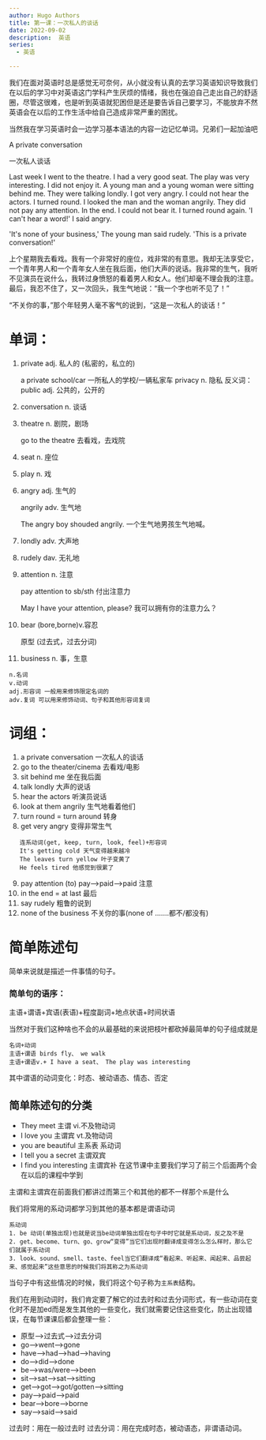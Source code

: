 ```yaml
---
author: Hugo Authors
title: 第一课：一次私人的谈话
date: 2022-09-02
description:  英语
series:
  - 英语

---
```


我们在面对英语时总是感觉无可奈何，从小就没有认真的去学习英语知识导致我们在以后的学习中对英语这门学科产生厌烦的情绪，我也在强迫自己走出自己的舒适圈，尽管这很难，也是听到英语就犯困但是还是要告诉自己要学习，不能放弃不然英语会在以后的工作生活中给自己造成非常严重的困扰。

<!--more-->
当然我在学习英语时会一边学习基本语法的内容一边记忆单词。兄弟们一起加油吧

A private conversation

一次私人谈话

Last week I went to the theatre. I had a very good seat. The play was very interesting. I did not enjoy it. A young man and a young woman were sitting behind me. They were talking londly. I got very angry. I could not hear the actors. I turned round. I looked the man and the woman angrily. They did not pay any attention. In the end. I could not bear it. I turned round again. 'I can't hear a word!' I said angry.

'It's none of your business,' The young man said rudely. 'This is a private conversation!'

上个星期我去看戏。我有一个非常好的座位，戏非常的有意思。我却无法享受它，一个青年男人和一个青年女人坐在我后面，他们大声的说话。我非常的生气，我听不见演员在说什么，我转过身愤怒的看着男人和女人。他们却毫不理会我的注意。最后，我忍不住了，又一次回头，我生气地说：“我一个字也听不见了！”

“不关你的事，”那个年轻男人毫不客气的说到，“这是一次私人的谈话！”



# 单词：
 1. private adj. 私人的 (私密的，私立的)
    
    a private school/car 一所私人的学校/一辆私家车
    privacy n. 隐私
    反义词：public adj. 公共的，公开的
 2. conversation n. 谈话
 3. theatre n. 剧院，剧场

    go to the theatre 去看戏，去戏院
 4. seat n. 座位
 5. play n. 戏
 6. angry adj. 生气的

    angrily adv. 生气地

    The angry boy shouded angrily.
    一个生气地男孩生气地喊。
 7. londly adv. 大声地
 8. rudely dav. 无礼地
 9. attention n. 注意

    pay attention to sb/sth      付出注意力

    May I have your attention, please?
    我可以拥有你的注意力么？
 10. bear (bore,borne)v.容忍

     原型 (过去式，过去分词)
 11. business n. 事，生意

```
n.名词
v.动词
adj.形容词 一般用来修饰限定名词的
adv.复词 可以用来修饰动词、句子和其他形容词复词
```
# 词组：
 1. a private conversation 一次私人的谈话
 2. go to the theater/cinema 去看戏/电影
 3. sit behind me 坐在我后面
 4. talk londly 大声的说话
 5. hear the actors 听演员说话
 6. look at them angrily 生气地看着他们
 7. turn round = turn around 转身
 8. get very angry 变得非常生气
```
   连系动词(get, keep, turn, look, feel)+形容词
   It's getting cold 天气变得越来越冷
   The leaves turn yellow 叶子变黄了
   He feels tired 他感觉到很累了
```
 9. pay attention (to) pay-->paid-->paid 注意
 10. in the end = at last 最后
 11. say rudely 粗鲁的说到
 12. none of the business 不关你的事(none of .......都不/都没有)

# 简单陈述句
简单来说就是描述一件事情的句子。
### 简单句的语序：
主语+谓语+宾语(表语)+程度副词+地点状语+时间状语

当然对于我们这种啥也不会的从最基础的来说把枝叶都砍掉最简单的句子组成就是
```
名词+动词
主语+谓语 birds fly、 we walk
主语+谓语v.+ I have a seat、 The play was interesting
```
其中谓语的动词变化：时态、被动语态、情态、否定

## 简单陈述句的分类
 - They meet 主谓 vi.不及物动词
 - I love you 主谓宾 vt.及物动词
 - you are beautiful 主系表 系动词
 - I tell you a secret 主谓双宾
 - I find you interesting 主谓宾补
在这节课中主要我们学习了前三个后面两个会在以后的课程中学到

主谓和主谓宾在前面我们都讲过而第三个和其他的都不一样那个`系`是什么

我们将常用的系动词都学习到其他的基本都是谓语动词
```
系动词
1. be 动词(单独出现)也就是说当be动词单独出现在句子中时它就是系动词，反之及不是
2. get、become、turn、go、grow“变得”当它们出现时翻译成变得怎么怎么样时，那么它们就属于系动词
3. look、sound、smell、taste、feel当它们翻译成“看起来、听起来、闻起来、品尝起来、感觉起来”这些意思的时候我们将其称之为系动词
```
当句子中有这些情况的时候，我们将这个句子称为`主系表`结构。

我们在用到动词时，我们肯定要了解它的过去时和过去分词形式，有一些动词在变化时不是加ed而是发生其他的一些变化，我们就需要记住这些变化，防止出现错误，在每节课课后都会整理一些：
- 原型-->过去式-->过去分词
- go-->went-->gone
- have-->had-->had-->having
- do-->did-->done
- be-->was/were-->been
- sit-->sat-->sat-->sitting
- get-->got-->got/gotten-->sitting
- pay-->paid-->paid
- bear-->bore-->borne
- say-->said-->said

过去时：用在一般过去时
过去分词：用在完成时态，被动语态，非谓语动词。



